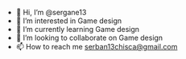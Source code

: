 - 👋 Hi, I’m @sergane13
- 👀 I’m interested in Game design
- 🌱 I’m currently learning Game design
- 💞️ I’m looking to collaborate on Game design
- 📫 How to reach me serban13chisca@gmail.com

<!---
sergane13/sergane13 is a ✨ special ✨ repository because its `README.md` (this file) appears on your GitHub profile.
You can click the Preview link to take a look at your changes.
--->
